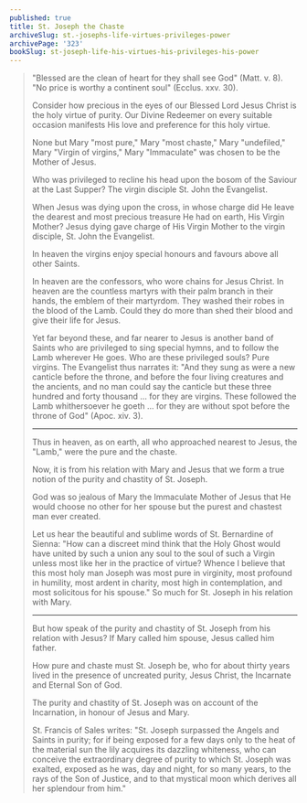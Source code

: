 ```yaml
---
published: true
title: St. Joseph the Chaste
archiveSlug: st.-josephs-life-virtues-privileges-power
archivePage: '323'
bookSlug: st-joseph-life-his-virtues-his-privileges-his-power
---
```


> "Blessed are the clean of heart for they shall see God" (Matt. v. 8). "No price is worthy a continent soul" (Ecclus. xxv. 30).
>
> Consider how precious in the eyes of our Blessed Lord Jesus Christ is the holy virtue of purity. Our Divine Redeemer on every suitable occasion manifests His love and preference for this holy virtue.
>
> None but Mary "most pure," Mary "most chaste," Mary "undefiled," Mary "Virgin of virgins," Mary "Immaculate" was chosen to be the Mother of Jesus.
>
> Who was privileged to recline his head upon the bosom of the Saviour at the Last Supper? The virgin disciple St. John the Evangelist.
>
> When Jesus was dying upon the cross, in whose charge did He leave the dearest and most precious treasure He had on earth, His Virgin Mother? Jesus dying gave charge of His Virgin Mother to the virgin disciple, St. John the Evangelist.
>
> In heaven the virgins enjoy special honours and favours above all other Saints.
>
> In heaven are the confessors, who wore chains for Jesus Christ. In heaven are the countless martyrs with their palm branch in their hands, the emblem of their martyrdom. They washed their robes in the blood of the Lamb. Could they do more than shed their blood and give their life for Jesus.
>
> Yet far beyond these, and far nearer to Jesus is another band of Saints who are privileged to sing special hymns, and to follow the Lamb wherever He goes. Who are these privileged souls? Pure virgins. The Evangelist thus narrates it: "And they sung as were a new canticle before the throne, and before the four living creatures and the ancients, and no man could say the canticle but these three hundred and forty thousand ... for they are virgins. These followed the Lamb whithersoever he goeth ... for they are without spot before the throne of God" (Apoc. xiv. 3).
>
> ---
>
> Thus in heaven, as on earth, all who approached nearest to Jesus, the "Lamb," were the pure and the chaste.
>
> Now, it is from his relation with Mary and Jesus that we form a true notion of the purity and chastity of St. Joseph.
>
> God was so jealous of Mary the Immaculate Mother of Jesus that He would choose no other for her spouse but the purest and chastest man ever created.
>
> Let us hear the beautiful and sublime words of St. Bernardine of Sienna: "How can a discreet mind think that the Holy Ghost would have united by such a union any soul to the soul of such a Virgin unless most like her in the practice of virtue? Whence I believe that this most holy man Joseph was most pure in virginity, most profound in humility, most ardent in charity, most high in contemplation, and most solicitous for his spouse." So much for St. Joseph in his relation with Mary.
>
> ---
>
> But how speak of the purity and chastity of St. Joseph from his relation with Jesus? If Mary called him spouse, Jesus called him father.
>
> How pure and chaste must St. Joseph be, who for about thirty years lived in the presence of uncreated purity, Jesus Christ, the Incarnate and Eternal Son of God.
>
> The purity and chastity of St. Joseph was on account of the Incarnation, in honour of Jesus and Mary.
>
> St. Francis of Sales writes: "St. Joseph surpassed the Angels and Saints in purity; for if being exposed for a few days only to the heat of the material sun the lily acquires its dazzling whiteness, who can conceive the extraordinary degree of purity to which St. Joseph was exalted, exposed as he was, day and night, for so many years, to the rays of the Son of Justice, and to that mystical moon which derives all her splendour from him."

